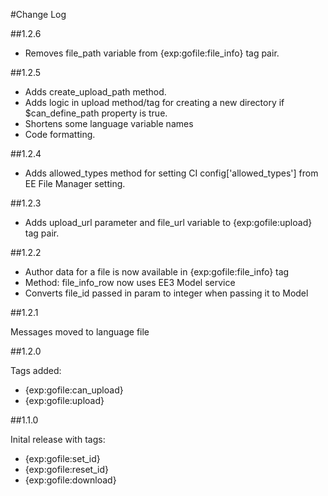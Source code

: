 #Change Log

##1.2.6

* Removes file_path variable from {exp:gofile:file_info} tag pair.

##1.2.5

* Adds create_upload_path method. 
* Adds logic in upload method/tag for creating a new directory if $can_define_path property is true. 
* Shortens some language variable names
* Code formatting.


##1.2.4

* Adds allowed_types method for setting CI config['allowed_types'] from EE File Manager setting.

##1.2.3

* Adds upload_url parameter and file_url variable to {exp:gofile:upload} tag pair.

##1.2.2

* Author data for a file is now available in {exp:gofile:file_info} tag
* Method: file_info_row now uses EE3 Model service
* Converts file_id passed in param to integer when passing it to Model


##1.2.1 

Messages moved to language file


##1.2.0 

Tags added:

* {exp:gofile:can_upload}
* {exp:gofile:upload}
	
##1.1.0 

Inital release with tags:
    
* {exp:gofile:set_id}
* {exp:gofile:reset_id}
* {exp:gofile:download}